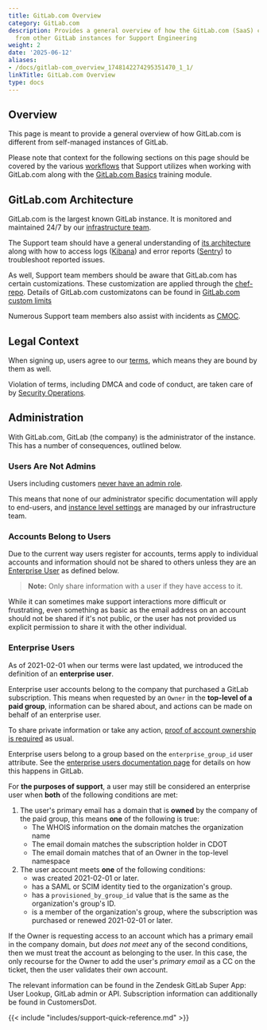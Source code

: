 ```yaml
---
title: GitLab.com Overview
category: GitLab.com
description: Provides a general overview of how the GitLab.com (SaaS) context is different
  from other GitLab instances for Support Engineering
weight: 2
date: '2025-06-12'
aliases:
- /docs/gitlab-com_overview_1748142274295351470_1_1/
linkTitle: GitLab.com Overview
type: docs
---
```


## Overview

This page is meant to provide a general overview of how GitLab.com is different from self-managed instances of GitLab.

Please note that context for the following sections on this page should be covered by the various [workflows](/handbook/support/workflows) that Support utilizes when working with GitLab.com along with the [GitLab.com Basics](https://gitlab.com/gitlab-com/support/support-training/-/blob/main/.gitlab/issue_templates/GitLab-com-Basics.md) training module.

## GitLab.com Architecture

GitLab.com is the largest known GitLab instance. It is monitored and maintained 24/7 by our [infrastructure team](/handbook/engineering/infrastructure/).

The Support team should have a general understanding of [its architecture](/handbook/engineering/infrastructure/production/architecture/) along with how to access logs ([Kibana](/handbook/support/workflows/kibana/)) and error reports ([Sentry](/handbook/support/workflows/sentry/)) to troubleshoot reported issues.

As well, Support team members should be aware that GitLab.com has certain customizations. These customization are applied through the [chef-repo](https://gitlab.com/gitlab-com/gl-infra/chef-repo). Details of GitLab.com customizatons can be found in [GitLab.com custom limits](/handbook/support/workflows/gitlab-com_customizations)

Numerous Support team members also assist with incidents as [CMOC](/handbook/support/workflows/cmoc_workflows/).

## Legal Context

When signing up, users agree to our [terms](https://about.gitlab.com/terms/), which means they are bound by them as well.

Violation of terms, including DMCA and code of conduct, are taken care of by [Security Operations](/handbook/security/security-operations/).

## Administration

With GitLab.com, GitLab (the company) is the administrator of the instance. This has a number of consequences, outlined below.

### Users Are Not Admins

Users including customers [never have an admin role](https://docs.gitlab.com/administration/#administrator-documentation).

This means that none of our administrator specific documentation will apply to end-users, and [instance level settings](https://docs.gitlab.com/user/gitlab_com/) are managed by our infrastructure team.

### Accounts Belong to Users

Due to the current way users register for accounts, terms apply to individual accounts and information should not be shared to others unless they are an [Enterprise User](#enterprise-users) as defined below.

> **Note:** Only share information with a user if they have access to it.

While it can sometimes make support interactions more difficult or frustrating, even something as basic as the email address on an account should not be shared if it's not public, or the user has not provided us explicit permission to share it with the other individual.

### Enterprise Users

As of 2021-02-01 when our terms were last updated, we introduced the definition of an **enterprise user**.

Enterprise user accounts belong to the company that purchased a GitLab subscription. This means when requested by an `Owner` in the **top-level of a paid group**, information can be shared about, and actions can be made on behalf of an enterprise user.

To share private information or take any action, [proof of account ownership is required](/handbook/support/workflows/account_verification/) as usual.

Enterprise users belong to a group based on the `enterprise_group_id` user attribute.
See the [enterprise users documentation page](https://docs.gitlab.com/user/enterprise_user/) for details on how this happens in GitLab.

For **the purposes of support**, a user may still be considered an enterprise user when **both** of the following conditions are met:

1. The user's primary email has a domain that is **owned** by the company of the paid group, this means **one** of the following is true:
    - The WHOIS information on the domain matches the organization name
    - The email domain matches the subscription holder in CDOT
    - The email domain matches that of an Owner in the top-level namespace    
1. The user account meets **one** of the following conditions:
    - was created 2021-02-01 or later.
    - has a SAML or SCIM identity tied to the organization's group.
    - has a `provisioned_by_group_id` value that is the same as the organization's group's ID.
    - is a member of the organization's group, where the subscription was purchased or renewed 2021-02-01 or later.

If the Owner is requesting access to an account which has a primary email in the company domain, but *does not meet* any of the second conditions, then we must treat the account as belonging to the user. In this case, the only recourse for the Owner to add the user's *primary email* as a CC on the ticket, then the user validates their own account.

The relevant information can be found in the Zendesk GitLab Super App: User Lookup, GitLab admin or API. Subscription information can additionally be found in CustomersDot.

{{< include "includes/support-quick-reference.md" >}}

